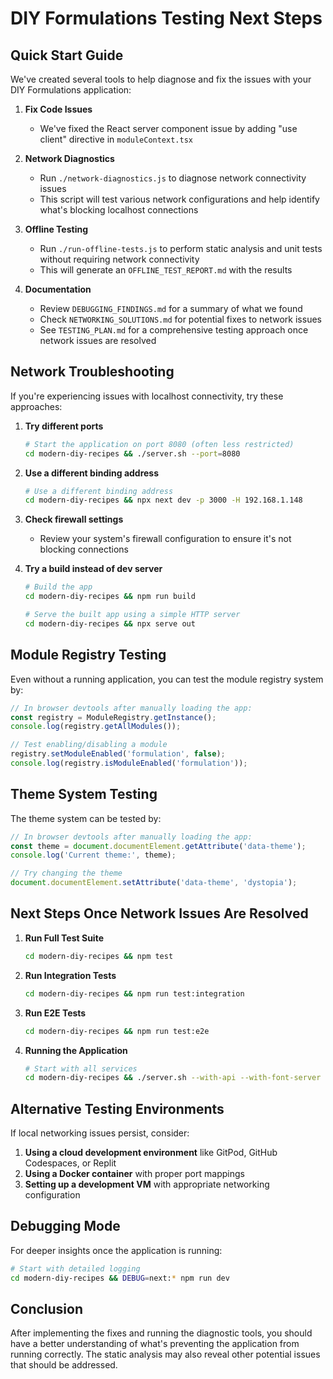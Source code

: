 # DIY Formulations Testing Next Steps

## Quick Start Guide

We've created several tools to help diagnose and fix the issues with your DIY Formulations application:

1. **Fix Code Issues**
   - We've fixed the React server component issue by adding "use client" directive in `moduleContext.tsx`

2. **Network Diagnostics**
   - Run `./network-diagnostics.js` to diagnose network connectivity issues
   - This script will test various network configurations and help identify what's blocking localhost connections

3. **Offline Testing**
   - Run `./run-offline-tests.js` to perform static analysis and unit tests without requiring network connectivity
   - This will generate an `OFFLINE_TEST_REPORT.md` with the results

4. **Documentation**
   - Review `DEBUGGING_FINDINGS.md` for a summary of what we found
   - Check `NETWORKING_SOLUTIONS.md` for potential fixes to network issues
   - See `TESTING_PLAN.md` for a comprehensive testing approach once network issues are resolved

## Network Troubleshooting

If you're experiencing issues with localhost connectivity, try these approaches:

1. **Try different ports**
   ```bash
   # Start the application on port 8080 (often less restricted)
   cd modern-diy-recipes && ./server.sh --port=8080
   ```

2. **Use a different binding address**
   ```bash
   # Use a different binding address
   cd modern-diy-recipes && npx next dev -p 3000 -H 192.168.1.148
   ```

3. **Check firewall settings**
   - Review your system's firewall configuration to ensure it's not blocking connections

4. **Try a build instead of dev server**
   ```bash
   # Build the app
   cd modern-diy-recipes && npm run build
   
   # Serve the built app using a simple HTTP server
   cd modern-diy-recipes && npx serve out
   ```

## Module Registry Testing

Even without a running application, you can test the module registry system by:

```javascript
// In browser devtools after manually loading the app:
const registry = ModuleRegistry.getInstance();
console.log(registry.getAllModules());

// Test enabling/disabling a module
registry.setModuleEnabled('formulation', false);
console.log(registry.isModuleEnabled('formulation'));
```

## Theme System Testing

The theme system can be tested by:

```javascript
// In browser devtools after manually loading the app:
const theme = document.documentElement.getAttribute('data-theme');
console.log('Current theme:', theme);

// Try changing the theme
document.documentElement.setAttribute('data-theme', 'dystopia');
```

## Next Steps Once Network Issues Are Resolved

1. **Run Full Test Suite**
   ```bash
   cd modern-diy-recipes && npm test
   ```

2. **Run Integration Tests**
   ```bash
   cd modern-diy-recipes && npm run test:integration
   ```

3. **Run E2E Tests**
   ```bash
   cd modern-diy-recipes && npm run test:e2e
   ```

4. **Running the Application**
   ```bash
   # Start with all services
   cd modern-diy-recipes && ./server.sh --with-api --with-font-server
   ```

## Alternative Testing Environments

If local networking issues persist, consider:

1. **Using a cloud development environment** like GitPod, GitHub Codespaces, or Replit
2. **Using a Docker container** with proper port mappings
3. **Setting up a development VM** with appropriate networking configuration

## Debugging Mode

For deeper insights once the application is running:

```bash
# Start with detailed logging
cd modern-diy-recipes && DEBUG=next:* npm run dev
```

## Conclusion

After implementing the fixes and running the diagnostic tools, you should have a better understanding of what's preventing the application from running correctly. The static analysis may also reveal other potential issues that should be addressed.